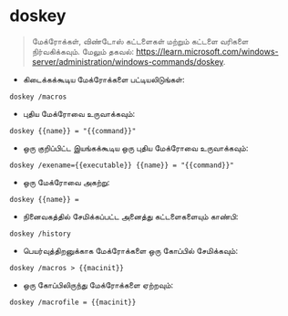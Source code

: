 # doskey

> மேக்ரோக்கள், விண்டோஸ் கட்டளைகள் மற்றும் கட்டளை வரிகளை நிர்வகிக்கவும்.
> மேலும் தகவல்: <https://learn.microsoft.com/windows-server/administration/windows-commands/doskey>.

- கிடைக்கக்கூடிய மேக்ரோக்களை பட்டியலிடுங்கள்:

`doskey /macros`

- புதிய மேக்ரோவை உருவாக்கவும்:

`doskey {{name}} = "{{command}}"`

- ஒரு குறிப்பிட்ட இயங்கக்கூடிய ஒரு புதிய மேக்ரோவை உருவாக்கவும்:

`doskey /exename={{executable}} {{name}} = "{{command}}"`

- ஒரு மேக்ரோவை அகற்று:

`doskey {{name}} =`

- நினைவகத்தில் சேமிக்கப்பட்ட அனைத்து கட்டளைகளையும் காண்பி:

`doskey /history`

- பெயர்வுத்திறனுக்காக மேக்ரோக்களை ஒரு கோப்பில் சேமிக்கவும்:

`doskey /macros > {{macinit}}`

- ஒரு கோப்பிலிருந்து மேக்ரோக்களை ஏற்றவும்:

`doskey /macrofile = {{macinit}}`
